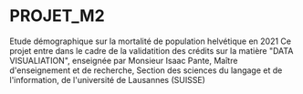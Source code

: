 # PROJET_M2
Etude démographique sur la mortalité de population helvétique en 2021 
Ce projet entre dans le cadre de la validatition des crédits sur la matière "DATA VISUALIATION", enseignée par Monsieur Isaac Pante, Maître d'enseignement et de recherche, Section des sciences du langage et de l'information, de l'université de Lausannes (SUISSE)
